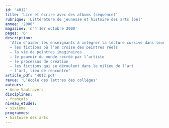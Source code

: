```yaml
---
id: '4012'
title: 'Lire et écrire avec des albums (séquence)'
rubrique: 'Littérature de jeunesse et histoire des arts [6e]'
annee: '2000'
magazine: 'n°4 1er octobre 2000'
pages: '6'
description: 
  'Afin d’aider les enseignants à intégrer la lecture cursive dans leurs séquences, cet article propose une bibliographie commentée sur :
  – les fictions où l’on croise des peintres réels
  – la vie de peintres imaginaires
  – le pouvoir du monde recréé par l’artiste
  – le processus de création
  – les fictions qui se déroulent dans le milieu de l’art
  – l’art, lieu de rencontre'
article_pdf: '4012.pdf'
revue: 'L’école des lettres des collèges'
auteurs:
- Anne Vautravers
disciplines:
- français
niveau_etudes:
- sixième
programmes:
- histoire des arts
---
```

